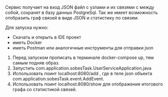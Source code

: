 Сервис получает на вход JSON файл с узлами и их связями с между собой, 
сохранят в базу данных PostgreSql. Так же имеет возможность отобразить граф связей в виде JSON и 
статистику по связям.

Для запуска нужно:
- Скачать и открыть в IDE проект
- иметь Docker
- иметь Postman или аналогичные инструменты для отправки json

1. Перед запуском прописать в терминале docker-compose up, тем самым подняв образ.
2. Запустить com.application.sobesTask.UserServiceApplication.java
3. Использовать поинт localhost:8080/add , где в теле json объекта com.application.sobesTask.event.AddEvent.
4. Использовать поинт localhost:8080/show для отображения итогового графа со статистикой связей.